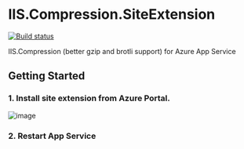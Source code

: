# IIS.Compression.SiteExtension

[![Build status](https://ci.appveyor.com/api/projects/status/qw4f5uuv2ub4d1eb?svg=true)](https://ci.appveyor.com/project/shibayan/iis-compression-siteextension)

IIS.Compression (better gzip and brotli support) for Azure App Service

## Getting Started

### 1. Install site extension from Azure Portal.

![image](https://user-images.githubusercontent.com/1356444/46580013-2cf4b400-ca57-11e8-9c72-b12fd5b3e70c.png)

### 2. Restart App Service
